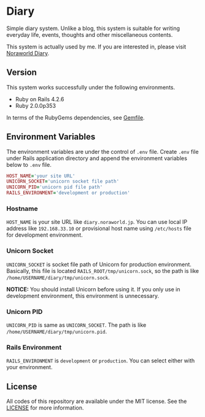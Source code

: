 # Diary
Simple diary system. Unlike a blog, this system is suitable for writing everyday life, events, thoughts and other miscellaneous contents.

This system is actually used by me. If you are interested in, please visit [Noraworld Diary](https://diary.noraworld.jp).

## Version
This system works successfully under the following environments.

* Ruby on Rails 4.2.6
* Ruby 2.0.0p353

In terms of the RubyGems dependencies, see [Gemfile](https://github.com/noraworld/diary.noraworld.jp/blob/master/Gemfile).

## Environment Variables
The environment variables are under the control of `.env` file. Create `.env` file under Rails application directory and append the environment variables below to `.env` file.

```Ruby
HOST_NAME='your site URL'
UNICORN_SOCKET='unicorn socket file path'
UNICORN_PID='unicorn pid file path'
RAILS_ENVIRONMENT='development or production'
```

### Hostname
`HOST_NAME` is your site URL like `diary.noraworld.jp`. You can use local IP address like `192.168.33.10` or provisional host name using `/etc/hosts` file for development environment.

### Unicorn Socket
`UNICORN_SOCKET` is socket file path of Unicorn for production environment. Basically, this file is located `RAILS_ROOT/tmp/unicorn.sock`, so the path is like `/home/USERNAME/diary/tmp/unicorn.sock`.

**NOTICE:** You should install Unicorn before using it. If you only use in development environment, this environment is unnecessary.

### Unicorn PID
`UNICORN_PID` is same as `UNICORN_SOCKET`. The path is like `/home/USERNAME/diary/tmp/unicorn.pid`.

### Rails Environment
`RAILS_ENVIRONMENT` is `development` or `production`. You can select either with your environment.

## License
All codes of this repository are available under the MIT license. See the [LICENSE](https://github.com/noraworld/diary.noraworld.jp/blob/master/LICENSE) for more information.
